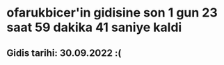 # ofarukbicer'in gidisine son 1 gun 23 saat 59 dakika 41 saniye kaldi

## Gidis tarihi: 30.09.2022 :(